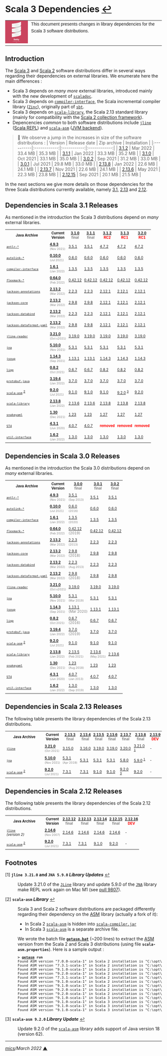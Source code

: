 # <span id="top">Scala 3 Dependencies</span> <span style="size:25%;"><a href="README.md">↩</a></span>

<table style="font-family:Helvetica,Arial;font-size:14px;line-height:1.6;">
  <tr>
  <td style="border:0;padding:0 10px 0 0;min-width:60px;max-width:100px;">
    <a href="https://dotty.epfl.ch/" rel="external"><img style="border:0;width:80px;" src="docs/images/dotty.png" alt="Dotty project" /></a>
  </td>
  <td style="border:0;padding:0;vertical-align:text-top;">
    This document presents changes in library dependencies for the Scala 3 software distributions.<br/>&nbsp;
  </td>
  </tr>
</table>

## <span id="intro">Introduction</span>

The [Scala 3](https://www.scala-lang.org/download/scala3.html) and [Scala 2](https://www.scala-lang.org/download/scala2.html) software distributions differ in several ways regarding their dependencies on external libraries. We enumerate here the main differences :
- Scala 3 depends on *many more* external libraries, introduced mainly with the new development of [`scaladoc`](https://docs.scala-lang.org/scala3/scaladoc.html).
- Scala 3 depends on [`compiler-interface`](https://mvnrepository.com/artifact/org.scala-sbt/compiler-interface), the Scala incremental compiler library ([`Zinc`](https://mvnrepository.com/artifact/org.scala-sbt/zinc)), originally part of [`sbt`](https://www.scala-sbt.org/).
- Scala 3 depends on [`scala-library`](https://mvnrepository.com/artifact/org.scala-lang/scala-library), the Scala 2.13 standard library (mainly for compatibility with the [Scala 2 collection framework](https://docs.scala-lang.org/overviews/collections-2.13/introduction.html)).
- Depencencies *common* to both software distributions include [`jline`](https://github.com/jline/jline3#jline----) ([Scala REPL](https://docs.scala-lang.org/scala3/book/taste-repl.html)) and [`scala-asm`](https://mvnrepository.com/artifact/org.scala-lang.modules/scala-asm) ([JVM backend](https://dotty.epfl.ch/docs/internals/backend.html)).

> **:mag_right:** We observe a jump in the increases in size of the software distributions : 
> |  Version  | Release date | Zip archive | Installation |
> |:----------|:------------:|:-----------:|:------------:|
> |  [3.1.2](https://github.com/lampepfl/dotty/releases/tag/3.1.2-RC2) | Mar 2022 |   33.4 MB   |   35.3 MB    |
> |  [3.1.1](https://github.com/lampepfl/dotty/releases/tag/3.1.1-RC2) | Jan 2022 |   33.3 MB   |   35.2 MB    |
> |  [3.1.0](https://github.com/lampepfl/dotty/releases/tag/3.1.0)     | Oct 2021 |   33.1 MB   |   35.0 MB    |
> |  [3.0.2](https://github.com/lampepfl/dotty/releases/tag/3.0.2)     | Sep 2021 |   31.2 MB   |   33.0 MB    |
> |  [3.0.1](https://github.com/lampepfl/dotty/releases/tag/3.0.1)     | Jul 2021 |   29.8 MB   |   33.0 MB    |
> |  [2.13.8](https://www.scala-lang.org/download/2.13.8.html)         | Jan 2022 |   22.6 MB   |   24.1 MB    |
> |  [2.13.7](https://www.scala-lang.org/download/2.13.7.html)         | Nov 2021 |   22.6 MB   |   24.1 MB    |
> |  [2.13.6](https://www.scala-lang.org/download/2.13.6.html)         | May 2021 |   22.3 MB   |   23.8 MB    |
> |  [2.12.15](https://www.scala-lang.org/download/2.12.15.html)       | Sep 2021 |   20.1 MB   |   21.5 MB    |

In the next sections we give more details on those dependencies for the three Scala distributions currently available, namely [3.1](#scala3_releases), [2.13](#scala213_releases) and [2.12](#scala212_releases).

## <span id="scala31_releases">Dependencies in Scala 3.1 Releases</span>

As mentioned in the introduction the Scala 3 distributions depend on *many* external libraries.

<table style="font-size:80%;">
<tr>
  <th style="padding:4px;min-width:115px;">Java Archive</th>
  <th style="padding:4px;">Current<br/>Version</th>
  <th style="padding:4px;"><a href="https://github.com/lampepfl/dotty/releases/tag/3.1.0">3.1.0</a><br/><span style="color:gray;">final</span></th>
  <th><a href="https://github.com/lampepfl/dotty/releases/tag/3.1.1">3.1.1</a><br/><span style="color:gray;">final</span></th>
  <th><a href="https://mvnrepository.com/artifact/org.scala-lang/scala3-compiler">3.1.2</a><br/><span style="color:red;">RC2</span></th>
  <th><a href="https://mvnrepository.com/artifact/org.scala-lang/scala3-compiler">3.1.3</a><br/><span style="color:red;">RC1</span></th>
  <th><a href="https://mvnrepository.com/artifact/org.scala-lang/scala3-compiler">3.2.0</a><br/><span style="color:red;">RC1</span></th>
</tr>
<tr>
  <td style="padding:4px;"><a href="https://mvnrepository.com/artifact/org.antlr/antlr4"><code>antlr-*</code></a></td>
  <td style="padding:4px;"><a href="https://mvnrepository.com/artifact/org.antlr/antlr4/4.9.3"><b>4.9.3</b></a><br/><span style="color:gray;font-size:80%;">(Nov&nbsp;2021)</span></td>
  <td style="padding:4px;"><a href="https://mvnrepository.com/artifact/org.antlr/antlr/3.5.1">3.5.1</a></td>
  <td style="padding:4px;"><a href="https://mvnrepository.com/artifact/org.antlr/antlr/3.5.1">3.5.1</a></td>
  <td style="padding:4px;"><a href="https://mvnrepository.com/artifact/org.antlr/antlr4/4.7.2">4.7.2</a></td>
  <td style="padding:4px;"><a href="https://mvnrepository.com/artifact/org.antlr/antlr4/4.7.2">4.7.2</a></td>
  <td style="padding:4px;"><a href="https://mvnrepository.com/artifact/org.antlr/antlr4/4.7.2">4.7.2</a></td>
</tr>
<tr>
  <td style="padding:4px;"><a href="https://mvnrepository.com/artifact/org.nibor.autolink/autolink"><code>autolink-*</code></a></td>
  <td style="padding:4px;"><a href="https://mvnrepository.com/artifact/org.nibor.autolink/autolink/0.10.0"><b>0.10.0</b></a><br/><span style="color:gray;font-size:80%;">(Jul 2021)</span></td>
  <td style="padding:4px;"><a href="https://mvnrepository.com/artifact/org.nibor.autolink/autolink/0.6.0">0.6.0</a></td>
  <td style="padding:4px;"><a href="https://mvnrepository.com/artifact/org.nibor.autolink/autolink/0.6.0">0.6.0</a></td>
  <td style="padding:4px;"><a href="https://mvnrepository.com/artifact/org.nibor.autolink/autolink/0.6.0">0.6.0</a></td>
  <td style="padding:4px;"><a href="https://mvnrepository.com/artifact/org.nibor.autolink/autolink/0.6.0">0.6.0</a></td>
  <td style="padding:4px;"><a href="https://mvnrepository.com/artifact/org.nibor.autolink/autolink/0.6.0">0.6.0</a></td>
</tr>
<tr>
  <td style="padding:4px;"><a href="https://mvnrepository.com/artifact/org.scala-sbt/compiler-interface"><code>compiler-interface</code></a></td>
  <td style="padding:4px;"><a href="https://mvnrepository.com/artifact/org.scala-sbt/compiler-interface/1.6.1"><b>1.6.1</b></a><br/><span style="color:gray;font-size:80%;">(Jan&nbsp;2022)</span></td>
  <td style="padding:4px;"><a href="https://mvnrepository.com/artifact/org.scala-sbt/compiler-interface/1.3.5">1.3.5</a></td>
  <td style="padding:4px;"><a href="https://mvnrepository.com/artifact/org.scala-sbt/compiler-interface/1.3.5">1.3.5</a></td>
  <td style="padding:4px;"><a href="https://mvnrepository.com/artifact/org.scala-sbt/compiler-interface/1.3.5">1.3.5</a></td>
  <td style="padding:4px;"><a href="https://mvnrepository.com/artifact/org.scala-sbt/compiler-interface/1.3.5">1.3.5</a></td>
  <td style="padding:4px;"><a href="https://mvnrepository.com/artifact/org.scala-sbt/compiler-interface/1.3.5">1.3.5</a></td>
</tr>
<tr>
  <td style="padding:4px;"><a href="https://mvnrepository.com/artifact/com.vladsch.flexmark"><code>flexmark-*</code></a></td>
  <td style="padding:4px;"><a href="https://mvnrepository.com/artifact/com.vladsch.flexmark/flexmark/0.64.0"><b>0.64.0</b></a><br/><span style="color:gray;font-size:80%;">(Feb&nbsp;2022)</span></td>
  <td style="padding:4px;"><a href="https://mvnrepository.com/artifact/com.vladsch.flexmark/flexmark/0.42.12">0.42.12</a></td>
  <td style="padding:4px;"><a href="https://mvnrepository.com/artifact/com.vladsch.flexmark/flexmark/0.42.12">0.42.12</a></td>
  <td style="padding:4px;"><a href="https://mvnrepository.com/artifact/com.vladsch.flexmark/flexmark/0.42.12">0.42.12</a></td>
  <td style="padding:4px;"><a href="https://mvnrepository.com/artifact/com.vladsch.flexmark/flexmark/0.42.12">0.42.12</a></td>
  <td style="padding:4px;"><a href="https://mvnrepository.com/artifact/com.vladsch.flexmark/flexmark/0.42.12">0.42.12</a></td>
</tr>
<tr>
  <td style="padding:4px;"><a href="https://mvnrepository.com/artifact/com.fasterxml.jackson.core/jackson-annotations"><code>jackson-annotations</code></a></td>
  <td style="padding:4px;"><a href="https://mvnrepository.com/artifact/com.fasterxml.jackson.core/jackson-annotations/2.13.2"><b>2.13.2</b></a><br/><span style="color:gray;font-size:80%;">(Mar&nbsp;2022)</span></td>
  <td style="padding:4px;"><a href="https://mvnrepository.com/artifact/com.fasterxml.jackson.core/jackson-annotations/2.2.3">2.2.3</a></td>
  <td style="padding:4px;"><a href="https://mvnrepository.com/artifact/com.fasterxml.jackson.core/jackson-annotations/2.2.3">2.2.3</a></td>
  <td style="padding:4px;"><a href="https://mvnrepository.com/artifact/com.fasterxml.jackson.core/jackson-annotations/2.12.1">2.12.1</a></td>
  <td style="padding:4px;"><a href="https://mvnrepository.com/artifact/com.fasterxml.jackson.core/jackson-annotations/2.12.1">2.12.1</a></td>
  <td style="padding:4px;"><a href="https://mvnrepository.com/artifact/com.fasterxml.jackson.core/jackson-annotations/2.12.1">2.12.1</a></td>
</tr>
<tr>
  <td style="padding:4px;"><a href="https://mvnrepository.com/artifact/com.fasterxml.jackson.core/jackson-core"><code>jackson-core</code></a></td>
  <td style="padding:4px;"><a href="https://mvnrepository.com/artifact/com.fasterxml.jackson.core/jackson-core/2.13.2"><b>2.13.2</b></a><br/><span style="color:gray;font-size:80%;">(Mar&nbsp;2022)</span></td>
  <td style="padding:4px;"><a href="https://mvnrepository.com/artifact/com.fasterxml.jackson.core/jackson-core/2.9.8">2.9.8</a></td>
  <td style="padding:4px;"><a href="https://mvnrepository.com/artifact/com.fasterxml.jackson.core/jackson-core/2.9.8">2.9.8</a></td>
  <td style="padding:4px;"><a href="https://mvnrepository.com/artifact/com.fasterxml.jackson.core/jackson-core/2.12.1">2.12.1</a></td>
  <td style="padding:4px;"><a href="https://mvnrepository.com/artifact/com.fasterxml.jackson.core/jackson-core/2.12.1">2.12.1</a></td>
  <td style="padding:4px;"><a href="https://mvnrepository.com/artifact/com.fasterxml.jackson.core/jackson-core/2.12.1">2.12.1</a></td>
</tr>
<tr>
  <td style="padding:4px;"><a href="https://mvnrepository.com/artifact/com.fasterxml.jackson.core/jackson-databind"><code>jackson-databind</code></a></td>
  <td style="padding:4px;"><a href="https://mvnrepository.com/artifact/com.fasterxml.jackson.core/jackson-databind/2.13.2"><b>2.13.2</b></a><br/><span style="color:gray;font-size:80%;">(Mar&nbsp;2022)</span></td>
  <td style="padding:4px;"><a href="https://mvnrepository.com/artifact/com.fasterxml.jackson.core/jackson-annotations/2.2.3">2.2.3</a></td>
  <td style="padding:4px;"><a href="https://mvnrepository.com/artifact/com.fasterxml.jackson.core/jackson-annotations/2.2.3">2.2.3</a></td>
  <td style="padding:4px;"><a href="https://mvnrepository.com/artifact/com.fasterxml.jackson.core/jackson-annotations/2.12.1">2.12.1</a></td>
  <td style="padding:4px;"><a href="https://mvnrepository.com/artifact/com.fasterxml.jackson.core/jackson-annotations/2.12.1">2.12.1</a></td>
  <td style="padding:4px;"><a href="https://mvnrepository.com/artifact/com.fasterxml.jackson.core/jackson-annotations/2.12.1">2.12.1</a></td>
</tr>
<tr>
  <td style="padding:4px;"><a href="https://mvnrepository.com/artifact/com.fasterxml.jackson.dataformat/jackson-dataformat-yaml"><code>jackson-dataformat-yaml</code></a></td>
  <td style="padding:4px;"><a href="https://mvnrepository.com/artifact/com.fasterxml.jackson.dataformat/jackson-dataformat-yaml/2.13.2"><b>2.13.2</b></a><br/><span style="color:gray;font-size:80%;">(Mar&nbsp;2022)</span></td>
  <td style="padding:4px;"><a href="https://mvnrepository.com/artifact/com.fasterxml.jackson.dataformat/jackson-dataformat-yaml/2.9.8">2.9.8</a></td>
  <td style="padding:4px;"><a href="https://mvnrepository.com/artifact/com.fasterxml.jackson.dataformat/jackson-dataformat-yaml/2.9.8">2.9.8</a></td>
  <td style="padding:4px;"><a href="https://mvnrepository.com/artifact/com.fasterxml.jackson.dataformat/jackson-dataformat-yaml/2.12.1">2.12.1</a></td></td>
  <td style="padding:4px;"><a href="https://mvnrepository.com/artifact/com.fasterxml.jackson.dataformat/jackson-dataformat-yaml/2.12.1">2.12.1</a></td></td>
  <td style="padding:4px;"><a href="https://mvnrepository.com/artifact/com.fasterxml.jackson.dataformat/jackson-dataformat-yaml/2.12.1">2.12.1</a></td></td>
</tr>
<tr>
  <td style="padding:4px;"><a href="https://mvnrepository.com/artifact/org.jline/jline-reader"><code>jline-reader</code></a></td>
  <td style="padding:4px;"><a href="https://mvnrepository.com/artifact/org.jline/jline-reader/3.21.0"><b>3.21.0</b></a><br/><span style="color:gray;font-size:80%;">(Oct&nbsp;s2021)</span></td>
  <td style="padding:4px;"><a href="https://mvnrepository.com/artifact/org.jline/jline-reader/3.19.0">3.19.0</a></td>
  <td style="padding:4px;"><a href="https://mvnrepository.com/artifact/org.jline/jline-reader/3.19.0">3.19.0</a></td>
  <td style="padding:4px;"><a href="https://mvnrepository.com/artifact/org.jline/jline-reader/3.19.0">3.19.0</a></td>
  <td style="padding:4px;"><a href="https://mvnrepository.com/artifact/org.jline/jline-reader/3.19.0">3.19.0</a></td>
  <td style="padding:4px;"><a href="https://mvnrepository.com/artifact/org.jline/jline-reader/3.19.0">3.19.0</a></td>
</tr>
<tr>
  <td style="padding:4px;"><a href="https://mvnrepository.com/artifact/net.java.dev.jna/jna"><code>jna</code></a></td>
  <td style="padding:4px;"><a href="https://mvnrepository.com/artifact/net.java.dev.jna/jna/5.10.0"><b>5.10.0</b></a><br/><span style="color:gray;font-size:80%;">(Nov&nbsp;2021)</span></td>
  <td style="padding:4px;"><a href="https://mvnrepository.com/artifact/net.java.dev.jna/jna/5.3.1">5.3.1</a></td>
  <td style="padding:4px;"><a href="https://mvnrepository.com/artifact/net.java.dev.jna/jna/5.3.1">5.3.1</a></td>
  <td style="padding:4px;"><a href="https://mvnrepository.com/artifact/net.java.dev.jna/jna/5.3.1">5.3.1</a></td>
  <td style="padding:4px;"><a href="https://mvnrepository.com/artifact/net.java.dev.jna/jna/5.3.1">5.3.1</a></td>
  <td style="padding:4px;"><a href="https://mvnrepository.com/artifact/net.java.dev.jna/jna/5.3.1">5.3.1</a></td>
</tr>
<tr>
  <td style="padding:4px;"><a href="https://mvnrepository.com/artifact/org.jsoup/jsoup"><code>jsoup</code></a></td>
  <td style="padding:4px;"><a href="https://mvnrepository.com/artifact/org.jsoup/jsoup/1.14.3"><b>1.14.3</b></a><br/><span style="color:gray;font-size:80%;">(Sep&nbsp;2021)</span></td>
  <td style="padding:4px;"><a href="https://mvnrepository.com/artifact/org.jsoup/jsoup/1.13.1">1.13.1</a></td>
  <td style="padding:4px;"><a href="https://mvnrepository.com/artifact/org.jsoup/jsoup/1.13.1">1.13.1</a></td>
  <td style="padding:4px;"><a href="https://mvnrepository.com/artifact/org.jsoup/jsoup/1.14.3">1.14.3</a></td>
  <td style="padding:4px;"><a href="https://mvnrepository.com/artifact/org.jsoup/jsoup/1.14.3">1.14.3</a></td>
  <td style="padding:4px;"><a href="https://mvnrepository.com/artifact/org.jsoup/jsoup/1.14.3">1.14.3</a></td>
</tr>
<tr>
  <td style="padding:4px;"><a href="https://mvnrepository.com/artifact/nl.big-o/liqp"><code>liqp</code></a></td>
  <td style="padding:4px;"><a href="https://mvnrepository.com/artifact/nl.big-o/liqp/0.8.2"><b>0.8.2</b></a><br/><span style="color:gray;font-size:80%;">(Oct&nbsp;2021)</span></td>
  <td style="padding:4px;"><a href="https://mvnrepository.com/artifact/nl.big-o/liqp/0.6.7">0.6.7</a></td>
  <td style="padding:4px;"><a href="https://mvnrepository.com/artifact/nl.big-o/liqp/0.6.7">0.6.7</a></td>
  <td style="padding:4px;"><a href="https://mvnrepository.com/artifact/nl.big-o/liqp/0.8.2">0.8.2</a></td>
  <td style="padding:4px;"><a href="https://mvnrepository.com/artifact/nl.big-o/liqp/0.8.2">0.8.2</a></td>
  <td style="padding:4px;"><a href="https://mvnrepository.com/artifact/nl.big-o/liqp/0.8.2">0.8.2</a></td>
</tr>
<tr>
  <td style="padding:4px;"><a href="https://mvnrepository.com/artifact/com.google.protobuf/protobuf-java"><code>protobuf-java</code></a></td>
  <td style="padding:4px;"><a href="https://mvnrepository.com/artifact/com.google.protobuf/protobuf-java/3.19.4"><b>3.19.4</b></a><br/><span style="color:gray;font-size:80%;">(Jan&nbsp;2022)</span></td>
  <td style="padding:4px;"><a href="https://mvnrepository.com/artifact/com.google.protobuf/protobuf-java/3.7.0">3.7.0</a></td>
  <td style="padding:4px;"><a href="https://mvnrepository.com/artifact/com.google.protobuf/protobuf-java/3.7.0">3.7.0</a></td>
  <td style="padding:4px;"><a href="https://mvnrepository.com/artifact/com.google.protobuf/protobuf-java/3.7.0">3.7.0</a></td>
  <td style="padding:4px;"><a href="https://mvnrepository.com/artifact/com.google.protobuf/protobuf-java/3.7.0">3.7.0</a></td>
  <td style="padding:4px;"><a href="https://mvnrepository.com/artifact/com.google.protobuf/protobuf-java/3.7.0">3.7.0</a></td>
</tr>
<tr>
  <td style="padding:4px;"><a href="https://mvnrepository.com/artifact/org.scala-lang.modules/scala-asm"><code>scala-asm</code></a> <sup id="anchor_02"><a href="#footnote_02">2</a></sup></td>
  <td style="padding:4px;"><a href="https://mvnrepository.com/artifact/org.scala-lang.modules/scala-asm/9.2.0-scala-1"><b>9.2.0</b></a><br/><span style="color:gray;font-size:80%;">(Jul 2021)</span></td>
  <td style="padding:4px;"><a href="https://mvnrepository.com/artifact/org.scala-lang.modules/scala-asm/9.1.0-scala-1">9.1.0</a></td>
  <td style="padding:4px;"><a href="https://mvnrepository.com/artifact/org.scala-lang.modules/scala-asm/9.1.0-scala-1">9.1.0</a></td>
  <td style="padding:4px;"><a href="https://mvnrepository.com/artifact/org.scala-lang.modules/scala-asm/9.1.0-scala-1">9.1.0</a></td>
  <td style="padding:4px;"><a href="https://mvnrepository.com/artifact/org.scala-lang.modules/scala-asm/9.2.0-scala-1">9.2.0</a> <sup id="anchor_03"><a href="#footnote_03">3</a></sup></td>
  <td style="padding:4px;"><a href="https://mvnrepository.com/artifact/org.scala-lang.modules/scala-asm/9.2.0-scala-1">9.2.0</a></td>
</tr>
<tr>
  <td style="padding:4px;"><a href="https://mvnrepository.com/artifact/org.scala-lang/scala-library"><code>scala-library</code></a></td>
  <td style="padding:4px;"><a href="https://mvnrepository.com/artifact/org.scala-lang/scala-library/2.13.8"><b>2.13.8</b></a><br/><span style="color:gray;font-size:80%;">(Jan&nbsp;2022)</span></td>
  <td style="padding:4px;"><a href="https://mvnrepository.com/artifact/org.scala-lang/scala-library/2.13.6">2.13.6</a></td>
  <td style="padding:4px;"><a href="https://mvnrepository.com/artifact/org.scala-lang/scala-library/2.13.6">2.13.6</a></td>
  <td style="padding:4px;"><a href="https://mvnrepository.com/artifact/org.scala-lang/scala-library/2.13.8">2.13.8</a></td>
  <td style="padding:4px;"><a href="https://mvnrepository.com/artifact/org.scala-lang/scala-library/2.13.8">2.13.8</a></td>
  <td style="padding:4px;"><a href="https://mvnrepository.com/artifact/org.scala-lang/scala-library/2.13.8">2.13.8</a></td>
</tr>
<tr>
  <td style="padding:4px;"><a href="https://mvnrepository.com/artifact/org.yaml/snakeyaml"><code>snakeyaml</code></a></td>
  <td style="padding:4px;"><a href="https://mvnrepository.com/artifact/org.yaml/snakeyaml/1.30"><b>1.30</b></a><br/><span style="color:gray;font-size:80%;">(Dec&nbsp;2021)</span></td>
  <td style="padding:4px;"><a href="https://mvnrepository.com/artifact/org.yaml/snakeyaml/1.23">1.23</a></td>
  <td style="padding:4px;"><a href="https://mvnrepository.com/artifact/org.yaml/snakeyaml/1.23">1.23</a></td>
  <td style="padding:4px;"><a href="https://mvnrepository.com/artifact/org.yaml/snakeyaml/1.27">1.27</a></td>
  <td style="padding:4px;"><a href="https://mvnrepository.com/artifact/org.yaml/snakeyaml/1.27">1.27</a></td>
  <td style="padding:4px;"><a href="https://mvnrepository.com/artifact/org.yaml/snakeyaml/1.27">1.27</a></td>
</tr>
<tr>
  <td style="padding:4px;"><a href="https://mvnrepository.com/artifact/org.antlr/ST4"><code>ST4</code></a></td>
  <td style="padding:4px;"><a href="https://mvnrepository.com/artifact/org.antlr/ST4/4.3.1"><b>4.3.1</b></a><br/><span style="color:gray;font-size:80%;">(Jun&nbsp;2020)</span></td>
  <td style="padding:4px;"><a href="https://mvnrepository.com/artifact/org.antlr/ST4/4.0.7">4.0.7</a></td>
  <td style="padding:4px;"><a href="https://mvnrepository.com/artifact/org.antlr/ST4/4.0.7">4.0.7</a></td>
  <td style="padding:4px;color:red;"><b>removed</b></td>
  <td style="padding:4px;color:red;"><b>removed</b></td>
  <td style="padding:4px;color:red;"><b>removed</b></td>
</tr>
<tr>
  <td style="padding:4px;"><a href="https://mvnrepository.com/artifact/org.scala-sbt/util-interface"><code>util-interface</code></a></td>
  <td style="padding:4px;"><a href="https://mvnrepository.com/artifact/org.scala-sbt/util-interface/1.6.2"><b>1.6.2</b></a><br/><span style="color:gray;font-size:80%;">(Jan&nbsp;2022)</span></td>
  <td style="padding:4px;"><a href="https://mvnrepository.com/artifact/org.scala-sbt/util-interface/1.3.0">1.3.0</a></td>
  <td style="padding:4px;"><a href="https://mvnrepository.com/artifact/org.scala-sbt/util-interface/1.3.0">1.3.0</a></td>
  <td style="padding:4px;"><a href="https://mvnrepository.com/artifact/org.scala-sbt/util-interface/1.3.0">1.3.0</a></td>
  <td style="padding:4px;"><a href="https://mvnrepository.com/artifact/org.scala-sbt/util-interface/1.3.0">1.3.0</a></td>
  <td style="padding:4px;"><a href="https://mvnrepository.com/artifact/org.scala-sbt/util-interface/1.3.0">1.3.0</a></td>
</tr>
</table>


## <span id="scala30_releases">Dependencies in Scala 3.0 Releases</span>

As mentioned in the introduction the Scala 3.0 distributions depend on *many* external libraries.

<table style="font-size:80%;">
<tr>
  <th style="padding:4px;min-width:115px;">Java Archive</th>
  <th style="padding:4px;">Current<br/>Version</th>
  <th style="padding:4px;"><a href="https://github.com/lampepfl/dotty/releases/tag/3.0.0">3.0.0</a><br/><span style="color:gray;">final</span></th>
  <th style="padding:4px;"><a href="https://github.com/lampepfl/dotty/releases/tag/3.0.1">3.0.1</a><br/><span style="color:gray;">final</span></th>
  <th style="padding:4px;"><a href="https://github.com/lampepfl/dotty/releases/tag/3.0.2">3.0.2</a><br/><span style="color:gray;">final</span></th>
</tr>
<tr>
  <td style="padding:4px;"><a href="https://mvnrepository.com/artifact/org.antlr/antlr4"><code>antlr-*</code></a></td>
  <td style="padding:4px;"><a href="https://mvnrepository.com/artifact/org.antlr/antlr4/4.9.3"><b>4.9.3</b></a><br/><span style="color:gray;font-size:80%;">(Nov&nbsp;2021)</span></td>
  <td style="padding:4px;"><a href="https://mvnrepository.com/artifact/org.antlr/antlr/3.5.1">3.5.1</a><br/><span style="color:gray;font-size:80%;">(Sep&nbsp;2013)</span></td>
  <td style="padding:4px;"><a href="https://mvnrepository.com/artifact/org.antlr/antlr/3.5.1">3.5.1</a></td>
  <td style="padding:4px;"><a href="https://mvnrepository.com/artifact/org.antlr/antlr/3.5.1">3.5.1</a></td>
</tr>
<tr>
  <td style="padding:4px;"><a href="https://mvnrepository.com/artifact/org.nibor.autolink/autolink"><code>autolink-*</code></a></td>
  <td style="padding:4px;"><a href="https://mvnrepository.com/artifact/org.nibor.autolink/autolink/0.10.0"><b>0.10.0</b></a><br/><span style="color:gray;font-size:80%;">(Jul 2021)</span></td>
  <td style="padding:4px;"><a href="https://mvnrepository.com/artifact/org.nibor.autolink/autolink/0.6.0">0.6.0</a><br/><span style="color:gray;font-size:80%;">(2016)</span></td>
  <td style="padding:4px;"><a href="https://mvnrepository.com/artifact/org.nibor.autolink/autolink/0.6.0">0.6.0</a></td>
  <td style="padding:4px;"><a href="https://mvnrepository.com/artifact/org.nibor.autolink/autolink/0.6.0">0.6.0</a></td>
</tr>
<tr>
  <td style="padding:4px;"><a href="https://mvnrepository.com/artifact/org.scala-sbt/compiler-interface"><code>compiler-interface</code></a></td>
  <td style="padding:4px;"><a href="https://mvnrepository.com/artifact/org.scala-sbt/compiler-interface/1.6.1"><b>1.6.1</b></a><br/><span style="color:gray;font-size:80%;">(Jan&nbsp;2022)</span></td>
  <td style="padding:4px;"><a href="https://mvnrepository.com/artifact/org.scala-sbt/compiler-interface/1.3.5">1.3.5</a><br/><span style="color:gray;font-size:80%;">(2020)</span></td>
  <td style="padding:4px;"><a href="https://mvnrepository.com/artifact/org.scala-sbt/compiler-interface/1.3.5">1.3.5</a></td>
  <td style="padding:4px;"><a href="https://mvnrepository.com/artifact/org.scala-sbt/compiler-interface/1.3.5">1.3.5</a></td>
</tr>
<tr>
  <td style="padding:4px;"><a href="https://mvnrepository.com/artifact/com.vladsch.flexmark"><code>flexmark-*</code></a></td>
  <td style="padding:4px;"><a href="https://mvnrepository.com/artifact/com.vladsch.flexmark/flexmark/0.64.0"><b>0.64.0</b></a><br/><span style="color:gray;font-size:80%;">(Feb&nbsp;2022)</span></td>
  <td style="padding:4px;"><a href="https://mvnrepository.com/artifact/com.vladsch.flexmark/flexmark/0.42.12">0.42.12</a><br/><span style="color:gray;">(2019)</span></td>
  <td style="padding:4px;"><a href="https://mvnrepository.com/artifact/com.vladsch.flexmark/flexmark/0.42.12">0.42.12</a></td>
  <td style="padding:4px;"><a href="https://mvnrepository.com/artifact/com.vladsch.flexmark/flexmark/0.42.12">0.42.12</a></td>
</tr>
<tr>
  <td style="padding:4px;"><a href="https://mvnrepository.com/artifact/com.fasterxml.jackson.core/jackson-annotations"><code>jackson-annotations</code></a></td>
  <td style="padding:4px;"><a href="https://mvnrepository.com/artifact/com.fasterxml.jackson.core/jackson-annotations/2.13.2"><b>2.13.2</b></a><br/><span style="color:gray;font-size:80%;">(Mar&nbsp;2022)</span></td>
  <td style="padding:4px;"><a href="https://mvnrepository.com/artifact/com.fasterxml.jackson.core/jackson-annotations/2.2.3">2.2.3</a><br/><span style="color:gray;font-size:80%;">(2013)</span></td>
  <td style="padding:4px;"><a href="https://mvnrepository.com/artifact/com.fasterxml.jackson.core/jackson-annotations/2.2.3">2.2.3</a></td>
  <td style="padding:4px;"><a href="https://mvnrepository.com/artifact/com.fasterxml.jackson.core/jackson-annotations/2.2.3">2.2.3</a></td>
</tr>
<tr>
  <td style="padding:4px;"><a href="https://mvnrepository.com/artifact/com.fasterxml.jackson.core/jackson-core"><code>jackson-core</code></a></td>
  <td style="padding:4px;"><a href="https://mvnrepository.com/artifact/com.fasterxml.jackson.core/jackson-core/2.13.2"><b>2.13.2</b></a><br/><span style="color:gray;font-size:80%;">(Mar&nbsp;2022)</span></td>
  <td style="padding:4px;"><a href="https://mvnrepository.com/artifact/com.fasterxml.jackson.core/jackson-core/2.9.8">2.9.8</a><br/><span style="color:gray;">(2018)</span></td>
  <td style="padding:4px;"><a href="https://mvnrepository.com/artifact/com.fasterxml.jackson.core/jackson-core/2.9.8">2.9.8</a></td>
  <td style="padding:4px;"><a href="https://mvnrepository.com/artifact/com.fasterxml.jackson.core/jackson-core/2.9.8">2.9.8</a></td>
</tr>
<tr>
  <td style="padding:4px;"><a href="https://mvnrepository.com/artifact/com.fasterxml.jackson.core/jackson-databind"><code>jackson-databind</code></a></td>
  <td style="padding:4px;"><a href="https://mvnrepository.com/artifact/com.fasterxml.jackson.core/jackson-databind/2.13.2"><b>2.13.2</b></a><br/><span style="color:gray;font-size:80%;">(Mar&nbsp;2022)</span></td>
  <td style="padding:4px;"><a href="https://mvnrepository.com/artifact/com.fasterxml.jackson.core/jackson-databind/2.2.3">2.2.3</a><br/><span style="color:gray;font-size:80%;">(Aug&nbsp;2013)</span></td>
  <td style="padding:4px;"><a href="https://mvnrepository.com/artifact/com.fasterxml.jackson.core/jackson-annotations/2.2.3">2.2.3</a></td>
  <td style="padding:4px;"><a href="https://mvnrepository.com/artifact/com.fasterxml.jackson.core/jackson-annotations/2.2.3">2.2.3</a></td>
</tr>
<tr>
  <td style="padding:4px;"><a href="https://mvnrepository.com/artifact/com.fasterxml.jackson.dataformat/jackson-dataformat-yaml"><code>jackson-dataformat-yaml</code></a></td>
  <td style="padding:4px;"><a href="https://mvnrepository.com/artifact/com.fasterxml.jackson.dataformat/jackson-dataformat-yaml/2.13.2"><b>2.13.2</b></a><br/><span style="color:gray;font-size:80%;">(Mar&nbsp;2022)</span></td>
  <td style="padding:4px;"><a href="https://mvnrepository.com/artifact/com.fasterxml.jackson.dataformat/jackson-dataformat-yaml/2.9.8">2.9.8</a><br/><span style="color:gray;">(2018)</span></td>
  <td style="padding:4px;"><a href="https://mvnrepository.com/artifact/com.fasterxml.jackson.dataformat/jackson-dataformat-yaml/2.9.8">2.9.8</a></td>
  <td style="padding:4px;"><a href="https://mvnrepository.com/artifact/com.fasterxml.jackson.dataformat/jackson-dataformat-yaml/2.9.8">2.9.8</a></td>
</tr>
<tr>
  <td style="padding:4px;"><a href="https://mvnrepository.com/artifact/org.jline/jline-reader"><code>jline-reader</code></a></td>
  <td style="padding:4px;"><a href="https://mvnrepository.com/artifact/org.jline/jline-reader/3.21.0"><b>3.21.0</b></a><br/><span style="color:gray;font-size:80%;">(Oct&nbsp;s2021)</span></td>
  <td style="padding:4px;"><a href="https://mvnrepository.com/artifact/org.jline/jline-reader/3.19.0">3.19.0</a></td>
  <td style="padding:4px;"><a href="https://mvnrepository.com/artifact/org.jline/jline-reader/3.19.0">3.19.0</a></td>
  <td style="padding:4px;"><a href="https://mvnrepository.com/artifact/org.jline/jline-reader/3.19.0">3.19.0</a></td>
</tr>
<tr>
  <td style="padding:4px;"><a href="https://mvnrepository.com/artifact/net.java.dev.jna/jna"><code>jna</code></a></td>
  <td style="padding:4px;"><a href="https://mvnrepository.com/artifact/net.java.dev.jna/jna/5.10.0"><b>5.10.0</b></a><br/><span style="color:gray;font-size:80%;">(Nov&nbsp;2021)</span></td>
  <td style="padding:4px;"><a href="https://mvnrepository.com/artifact/net.java.dev.jna/jna/5.3.1">5.3.1</a><br/><span style="color:gray;font-size:80%;">(Mar&nbsp;2019)</span></td>
  <td style="padding:4px;"><a href="https://mvnrepository.com/artifact/net.java.dev.jna/jna/5.3.1">5.3.1</a></td>
  <td style="padding:4px;"><a href="https://mvn&nbsp;repository.com/artifact/net.java.dev.jna/jna/5.3.1">5.3.1</a></td>
</tr>
<tr>
  <td style="padding:4px;"><a href="https://mvnrepository.com/artifact/org.jsoup/jsoup"><code>jsoup</code></a></td>
  <td style="padding:4px;"><a href="https://mvnrepository.com/artifact/org.jsoup/jsoup/1.14.3"><b>1.14.3</b></a><br/><span style="color:gray;font-size:80%;">(Sep&nbsp;2021)</span></td>
  <td style="padding:4px;"><a href="https://mvnrepository.com/artifact/org.jsoup/jsoup/1.13.1">1.13.1</a><br/><span style="color:gray;">(Mar&nbsp;2020)</span></td>
  <td style="padding:4px;"><a href="https://mvnrepository.com/artifact/org.jsoup/jsoup/1.13.1">1.13.1</a></td>
  <td style="padding:4px;"><a href="https://mvnrepository.com/artifact/org.jsoup/jsoup/1.13.1">1.13.1</a></td>
</tr>
<tr>
  <td style="padding:4px;"><a href="https://mvnrepository.com/artifact/nl.big-o/liqp"><code>liqp</code></a></td>
  <td style="padding:4px;"><a href="https://mvnrepository.com/artifact/nl.big-o/liqp/0.8.2"><b>0.8.2</b></a><br/><span style="color:gray;font-size:80%;">(Oct&nbsp;2021)</span></td>
  <td style="padding:4px;"><a href="https://mvnrepository.com/artifact/nl.big-o/liqp/0.6.7">0.6.7</a><br/><span style="color:gray;">(2016)</span></td>
  <td style="padding:4px;"><a href="https://mvnrepository.com/artifact/nl.big-o/liqp/0.6.7">0.6.7</a></td>
  <td style="padding:4px;"><a href="https://mvnrepository.com/artifact/nl.big-o/liqp/0.6.7">0.6.7</a></td>
</tr>
<tr>
  <td style="padding:4px;"><a href="https://mvnrepository.com/artifact/com.google.protobuf/protobuf-java"><code>protobuf-java</code></a></td>
  <td style="padding:4px;"><a href="https://mvnrepository.com/artifact/com.google.protobuf/protobuf-java/3.19.4"><b>3.19.4</b></a><br/><span style="color:gray;font-size:80%;">(Jan&nbsp;2022)</span></td>
  <td style="padding:4px;"><a href="https://mvnrepository.com/artifact/com.google.protobuf/protobuf-java/3.7.0">3.7.0</a><br/><span style="color:gray;">(2019)</span></td>
  <td style="padding:4px;"><a href="https://mvnrepository.com/artifact/com.google.protobuf/protobuf-java/3.7.0">3.7.0</a></td>
  <td style="padding:4px;"><a href="https://mvnrepository.com/artifact/com.google.protobuf/protobuf-java/3.7.0">3.7.0</a></td>
</tr>
<tr>
  <td style="padding:4px;"><a href="https://mvnrepository.com/artifact/org.scala-lang.modules/scala-asm"><code>scala-asm</code></a> <sup id="anchor_02"><a href="#footnote_02">2</a></sup></td>
  <td style="padding:4px;"><a href="https://mvnrepository.com/artifact/org.scala-lang.modules/scala-asm/9.2.0-scala-1"><b>9.2.0</b></a><br/><span style="color:gray;font-size:80%;">(Jul 2021)</span></td>
  <td style="padding:4px;"><a href="https://mvnrepository.com/artifact/org.scala-lang.modules/scala-asm/9.1.0-scala-1">9.1.0</a></td>
  <td style="padding:4px;"><a href="https://mvnrepository.com/artifact/org.scala-lang.modules/scala-asm/9.1.0-scala-1">9.1.0</a></td>
  <td style="padding:4px;"><a href="https://mvnrepository.com/artifact/org.scala-lang.modules/scala-asm/9.1.0-scala-1">9.1.0</a></td>
</tr>
<tr>
  <td style="padding:4px;"><a href="https://mvnrepository.com/artifact/org.scala-lang/scala-library"><code>scala-library</code></a></td>
  <td style="padding:4px;"><a href="https://mvnrepository.com/artifact/org.scala-lang/scala-library/2.13.8"><b>2.13.8</b></a><br/><span style="color:gray;font-size:80%;">(Jan&nbsp;2022)</span></td>
  <td style="padding:4px;"><a href="https://mvnrepository.com/artifact/org.scala-lang/scala-library/2.13.5">2.13.5</a><br/><span style="color:gray;font-size:80%;">(Feb&nbsp;2021)</span></td>
  <td style="padding:4px;"><a href="https://mvnrepository.com/artifact/org.scala-lang/scala-library/2.13.6">2.13.6</a><br/><span style="color:gray;font-size:80%;">(May&nbsp;2021)</span></td>
  <td style="padding:4px;"><a href="https://mvnrepository.com/artifact/org.scala-lang/scala-library/2.13.6">2.13.6</a></td>
</tr>
<tr>
  <td style="padding:4px;"><a href="https://mvnrepository.com/artifact/org.yaml/snakeyaml"><code>snakeyaml</code></a></td>
  <td style="padding:4px;"><a href="https://mvnrepository.com/artifact/org.yaml/snakeyaml/1.30"><b>1.30</b></a><br/><span style="color:gray;font-size:80%;">(Dec&nbsp;2021)</span></td>
  <td style="padding:4px;"><a href="https://mvnrepository.com/artifact/org.yaml/snakeyaml/1.23">1.23</a><br/><span style="color:gray;font-size:80%;">(Aug&nbsp;2018)</span></td>
  <td style="padding:4px;"><a href="https://mvnrepository.com/artifact/org.yaml/snakeyaml/1.23">1.23</a></td>
  <td style="padding:4px;"><a href="https://mvnrepository.com/artifact/org.yaml/snakeyaml/1.23">1.23</a></td>
</tr>
<tr>
  <td style="padding:4px;"><a href="https://mvnrepository.com/artifact/org.antlr/ST4"><code>ST4</code></a></td>
  <td style="padding:4px;"><a href="https://mvnrepository.com/artifact/org.antlr/ST4/4.3.1"><b>4.3.1</b></a><br/><span style="color:gray;font-size:80%;">(Jun&nbsp;2020)</span></td>
  <td style="padding:4px;"><a href="https://mvnrepository.com/artifact/org.antlr/ST4/4.0.7">4.0.7</a><br/><span style="color:gray;font-size:80%;">(Jan&nbsp;2013)</span></td>
  <td style="padding:4px;"><a href="https://mvnrepository.com/artifact/org.antlr/ST4/4.0.7">4.0.7</a></td>
  <td style="padding:4px;"><a href="https://mvnrepository.com/artifact/org.antlr/ST4/4.0.7">4.0.7</a></td>
</tr>
<tr>
  <td style="padding:4px;"><a href="https://mvnrepository.com/artifact/org.scala-sbt/util-interface"><code>util-interface</code></a></td>
  <td style="padding:4px;"><a href="https://mvnrepository.com/artifact/org.scala-sbt/util-interface/1.6.2"><b>1.6.2</b></a><br/><span style="color:gray;font-size:80%;">(Jan&nbsp;2022)</span></td>
  <td style="padding:4px;"><a href="https://mvnrepository.com/artifact/org.scala-sbt/util-interface/1.3.0">1.3.0</a><br/><span style="color:gray;font-size:80%;">(Sep&nbsp;2019)</td>
  <td style="padding:4px;"><a href="https://mvnrepository.com/artifact/org.scala-sbt/util-interface/1.3.0">1.3.0</a></td>
  <td style="padding:4px;"><a href="https://mvnrepository.com/artifact/org.scala-sbt/util-interface/1.3.0">1.3.0</a></td>
</tr>
</table>

## <span id="scala213_releases">Dependencies in Scala 2.13 Releases</span>

The following table presents the library dependencies of the Scala 2.13 distributions.

<table style="font-size:80%;">
<tr>
  <th style="padding:4px;min-width:115px;">Java Archive</th>
  <th style="padding:4px;">Current<br/>Version</th>
  <th style="padding:4px;"><a href="https://www.scala-lang.org/download/2.13.3.html">2.13.3</a><br/><span style="color:gray;">final</span></th>
  <th style="padding:4px;"><a href="https://www.scala-lang.org/download/2.13.4.html">2.13.4</a><br/><span style="color:gray;">final</span></th>
  <th style="padding:4px;"><a href="https://www.scala-lang.org/download/2.13.5.html">2.13.5</a><br/><span style="color:gray;">final</span></th>
  <th style="padding:4px;"><a href="https://www.scala-lang.org/download/2.13.6.html">2.13.6</a><br/><span style="color:gray;">final</span></th>
  <th style="padding:4px;"><a href="https://www.scala-lang.org/download/2.13.7.html">2.13.7</a><br/><span style="color:gray;">final</span></th>
  <th style="padding:4px;"><a href="https://www.scala-lang.org/download/2.13.8.html">2.13.8</a><br/><span style="color:gray;">final</span></th>
  <th style="padding:4px;"><a href="https://app.travis-ci.com/github/scala/scala/branches">2.13.9</a><br/><span style="color:red;">DEV</span></th>
</tr>
<tr>
  <td style="padding:4px;"><a href="https://mvnrepository.com/artifact/org.jline/jline"><code>jline</code></a></td>
  <td style="padding:4px;"><a href="https://mvnrepository.com/artifact/org.jline/jline/3.21.0"><b>3.21.0</b></a><br/><span style="color:gray;font-size:80%;">(Oct&nbsp;2021)</span></td>
  <td style="padding:4px;"><a href="https://mvnrepository.com/artifact/org.jline/jline/3.15.0">3.15.0</a></td>
  <td style="padding:4px;"><a href="https://mvnrepository.com/artifact/org.jline/jline/3.16.0">3.16.0</a></td>
  <td style="padding:4px;"><a href="https://mvnrepository.com/artifact/org.jline/jline/3.19.0">3.19.0</a></td>
  <td style="padding:4px;"><a href="https://mvnrepository.com/artifact/org.jline/jline/3.19.0">3.19.0</a></td>
  <td style="padding:4px;"><a href="https://mvnrepository.com/artifact/org.jline/jline/3.20.0">3.20.0</a></td>
  <td style="padding:4px;"><a href="https://mvnrepository.com/artifact/org.jline/jline/3.21.0">3.21.0</a> <sup id="anchor_01"><a href="#footnote_01">1</a></sup></td>
  <td style="padding:4px;"><i>-</i></td>
</tr>
<tr>
  <td style="padding:4px;"><a href="https://mvnrepository.com/artifact/net.java.dev.jna/jna"><code>jna</code></a></td>
  <td style="padding:4px;"><a href="https://mvnrepository.com/artifact/net.java.dev.jna/jna/5.10.0"><b>5.10.0</b></a><br/><span style="color:gray;font-size:80%;">(Nov&nbsp;2021)</span></td>
  <td style="padding:4px;"><a href="https://mvnrepository.com/artifact/net.java.dev.jna/jna/5.3.1">5.3.1</a><br/><span style="color:gray;font-size:80%;">(Apr&nbsp;2019)</span></td>
  <td style="padding:4px;"><a href="https://mvnrepository.com/artifact/net.java.dev.jna/jna/5.3.1">5.3.1</a></td>
  <td style="padding:4px;"><a href="https://mvnrepository.com/artifact/net.java.dev.jna/jna/5.3.1">5.3.1</a></td>
  <td style="padding:4px;"><a href="https://mvnrepository.com/artifact/net.java.dev.jna/jna/5.3.1">5.3.1</a></td>
  <td style="padding:4px;"><a href="https://mvnrepository.com/artifact/net.java.dev.jna/jna/5.8.0">5.8.0</a></td>
  <td style="padding:4px;"><a href="https://mvnrepository.com/artifact/net.java.dev.jna/jna/5.9.0">5.9.0</a> <sup id="anchor_01"><a href="#footnote_01">1</a></sup></td>
  <td style="padding:4px;">-</td>
</tr>
<tr>
  <td style="padding:4px;"><a href="https://mvnrepository.com/artifact/org.scala-lang.modules/scala-asm"><code>scala-asm</code></a> <sup id="anchor_02"><a href="#footnote_02">2</a></sup></td>
  <td style="padding:4px;"><a href="https://mvnrepository.com/artifact/org.scala-lang.modules/scala-asm/9.2.0-scala-1"><b>9.2.0</b></a><br/><span style="color:gray;font-size:80%;">(Jul 2021)</span></td>
  <td style="padding:4px;"><a href="https://mvnrepository.com/artifact/org.scala-lang.modules/scala-asm/7.3.1-scala-1">7.3.1</a></td>
  <td style="padding:4px;"><a href="https://mvnrepository.com/artifact/org.scala-lang.modules/scala-asm/7.3.1-scala-1">7.3.1</a></td>
  <td style="padding:4px;"><a href="https://mvnrepository.com/artifact/org.scala-lang.modules/scala-asm/9.1.0-scala-1">9.1.0</a></td>
  <td style="padding:4px;"><a href="https://mvnrepository.com/artifact/org.scala-lang.modules/scala-asm/9.1.0-scala-1">9.1.0</a></td>
  <td style="padding:4px;"><a href="https://mvnrepository.com/artifact/org.scala-lang.modules/scala-asm/9.2.0-scala-1">9.2.0</a> <sup id="anchor_03"><a href="#footnote_03">3</a></sup></td>
  <td style="padding:4px;"><a href="https://mvnrepository.com/artifact/org.scala-lang.modules/scala-asm/9.2.0-scala-1">9.2.0</a></td>
  <td style="padding:4px;">-</td>
</tr>
</table>

## <span id="scala212_releases">Dependencies in Scala 2.12 Releases</span>

The following table presents the library dependencies of the Scala 2.12 distributions.

<table style="font-size:80%;">
<tr>
  <th style="padding:4px;min-width:115px;">Java Archive</th>
  <th style="padding:4px;">Current<br/>Version</th>
  <th style="padding:4px;"><a href="https://www.scala-lang.org/download/2.12.12.html">2.12.12</a><br/><span style="color:gray;">final</span></th>
  <th style="padding:4px;"><a href="https://www.scala-lang.org/download/2.12.13.html">2.12.13</a><br/><span style="color:gray;">final</span></th>
  <th style="padding:4px;"><a href="https://www.scala-lang.org/download/2.12.14.html">2.12.14</a><br/><span style="color:gray;">final</span></th>
  <th style="padding:4px;"><a href="https://github.com/scala/scala/releases/tag/v2.12.15">2.12.15</a><br/><span style="color:gray;">final</span></th>
  <th style="padding:4px;"><a href="https://app.travis-ci.com/github/scala/scala/branches">2.12.16</a><br/><span style="color:red;">DEV</span></th>
</tr>
<tr>
  <td style="padding:4px;"><a href="https://mvnrepository.com/artifact/jline/jline"><code>jline</code></a><br/><i>(version 2)</i></td>
  <td style="padding:4px;"><a href="https://mvnrepository.com/artifact/jline/jline/2.14.6"><b>2.14.6</b></a><br/><span style="color:gray;font-size:80%;">(Nov&nbsp;2007)</span></td>
  <td style="padding:4px;"><a href="https://mvnrepository.com/artifact/jline/jline/2.14.6">2.14.6</a></td>
  <td style="padding:4px;"><a href="https://mvnrepository.com/artifact/jline/jline/2.14.6">2.14.6</a></td>
  <td style="padding:4px;"><a href="https://mvnrepository.com/artifact/jline/jline/2.14.6">2.14.6</a></td>
  <td style="padding:4px;"><a href="https://mvnrepository.com/artifact/jline/jline/2.14.6">2.14.6</a></td>
  <td style="padding:4px;">-</td>
</tr>
<tr>
  <td style="padding:4px;"><a href="https://mvnrepository.com/artifact/org.scala-lang.modules/scala-asm"><code>scala-asm</code></a> <sup id="anchor_02"><a href="#footnote_02">2</a></sup></td>
  <td style="padding:4px;"><a href="https://mvnrepository.com/artifact/org.scala-lang.modules/scala-asm/9.2.0-scala-1"><b>9.2.0</b></a><br/><span style="color:gray;font-size:80%;">(Jul 2021)</span></td>
  <td style="padding:4px;"><a href="https://mvnrepository.com/artifact/org.scala-lang.modules/scala-asm/7.3.1-scala-1">7.3.1</a></td>
  <td style="padding:4px;"><a href="https://mvnrepository.com/artifact/org.scala-lang.modules/scala-asm/7.3.1-scala-1">7.3.1</a</td>
  <td style="padding:4px;"><a href="https://mvnrepository.com/artifact/org.scala-lang.modules/scala-asm/9.1.0-scala-1">9.1.0</a</td>
  <td style="padding:4px;"><a href="https://mvnrepository.com/artifact/org.scala-lang.modules/scala-asm/9.2.0-scala-1">9.2.0</a></td>
  <td style="padding:4px;">-</td>
</tr>
</table>

## <span id="footnotes">Footnotes</span>

<span id="footnote_01">[1]</span> **`jline 3.21.0` and `JNA 5.9.0` *Library Updates*** [↩](#anchor_01)

<dl><dd>
Update 3.21.0 of the <a href="https://mvnrepository.com/artifact/org.jline/jline"><code>JLine</code></a> library and update 5.9.0 of the <a href="https://mvnrepository.com/artifact/net.java.dev.jna/jna"><code>JNA</code></a> library make REPL work again on Mac M1  (see <a href="https://github.com/scala/scala/pull/9807">pull 9807</a>).
</dd></dl>

<span id="footnote_02">[2]</span> **`scala-asm` *Library*** [↩](#anchor_02)

<dl><dd>
Scala 3 and Scala 2 software distributions are packaged differently regarding their dependency on the <a href="https://asm.ow2.io">ASM</a> library (actually a fork of it):
</dd>
<dd>
<ul>
<li>In Scala 2 <a href="https://mvnrepository.com/artifact/org.scala-lang.modules/scala-asm"><code>scala-asm</code></a> is hidden into <a href="https://mvnrepository.com/artifact/org.scala-lang/scala-compiler"><code>scala-compiler.jar</code></a></li>
<li>In Scala 3 <a href="https://mvnrepository.com/artifact/org.scala-lang.modules/scala-asm"><code>scala-asm</code></a> is a separate archive file.
</ul>
</dd>
<dd>
We wrote the batch file <a href="bin/getasm.bat"><b><code>getasm.bat</code></b></a> (~200 lines) to extract the <a href="https://asm.ow2.io/">ASM</a> version from the Scala 2 and Scala 3 distributions (using file <b><code>scala-asm.properties</code></b>). Here is a sample output :
</dd>
<dd>
<pre style="font-size:80%;">
<b>&gt; <a href="bin/getasm.bat">getasm</a> run</b>
Found ASM version "7.0.0-scala-1" in Scala 2 installation is "C:\opt\scala-2.12.10"
Found ASM version "7.3.1-scala-1" in Scala 2 installation is "C:\opt\scala-2.12.11"
Found ASM version "9.1.0-scala-1" in Scala 2 installation is "C:\opt\scala-2.12.14"
Found ASM version "9.2.0-scala-1" in Scala 2 installation is "C:\opt\scala-2.12.15"
Found ASM version "7.3.1-scala-1" in Scala 2 installation is "C:\opt\scala-2.13.4"
Found ASM version "9.1.0-scala-1" in Scala 2 installation is "C:\opt\scala-2.13.5"
Found ASM version "9.1.0-scala-1" in Scala 2 installation is "C:\opt\scala-2.13.6"
Found ASM version "9.2.0-scala-1" in Scala 2 installation is "C:\opt\scala-2.13.7"
Found ASM version "9.2.0-scala-1" in Scala 2 installation is "C:\opt\scala-2.13.8"
Found ASM version "9.1.0-scala-1" in Scala 3 installation is "C:\opt\scala3-3.0.0"
Found ASM version "9.1.0-scala-1" in Scala 3 installation is "C:\opt\scala3-3.0.2"
Found ASM version "9.1.0-scala-1" in Scala 3 installation is "C:\opt\scala3-3.1.0"
Found ASM version "9.1.0-scala-1" in Scala 3 installation is "C:\opt\scala3-3.1.1"
</pre>
</dd></dl>

<span id="footnote_03">[3]</span> **`scala-asm 9.2.0` *Library Update*** [↩](#anchor_03)

<!-- https://javaalmanac.io/ -->

<dl><dd>
Update 9.2.0 of the <a href="https://gitlab.ow2.org/asm/asm/-/commit/1412c76"><code>scala-asm</code></a> library adds support of Java version 18 (version 62).
</dd></dl>

<!--
<span name="footnote_03">[3]</span> ***Dependencies in Scala3 Development Versions*** [↩](#anchor_03)

<table style="margin:0 0 0 20px;font-size:80%;">
<tr>
  <th style="min-width:115px;">Java Archive</th>
  <th>Current Version</th>
  <th><a href="https://github.com/lampepfl/dotty/releases/tag/0.24.0">0.24.0</a><br/><span style="color:gray;">final</span></th>
  <th><a href="https://github.com/lampepfl/dotty/releases/tag/0.25.0">0.25.0</a><br/><span style="color:gray;">final</span></th>
  <th><a href="https://github.com/lampepfl/dotty/releases/tag/0.26.0">0.26.0</a><br/><span style="color:gray;">final</span></th>
  <th><a href="https://github.com/lampepfl/dotty/releases/tag/0.27.0-RC1">0.27.0</a><br/><span style="color:red;">RC1</span></th>
</tr>
<tr>
  <td style="padding:4px;"><a href="https://mvnrepository.com/artifact/org.antlr/antlr"><code>antlr-*</code></a></td>
  <td style="padding:4px;"><a href="https://mvnrepository.com/artifact/org.antlr/antlr4/4.9.2"><b>4.9.2</b></a></td>
  <td style="padding:4px;"><a href="https://mvnrepository.com/artifact/org.antlr/antlr/3.5.1">3.5.1</a></td>
  <td style="padding:4px;"><a href="https://mvnrepository.com/artifact/org.antlr/antlr/3.5.1">3.5.1</a></td>
  <td style="padding:4px;"><a href="https://mvnrepository.com/artifact/org.antlr/antlr/3.5.1">3.5.1</a></td>
  <td style="padding:4px;"><a href="https://mvnrepository.com/artifact/org.antlr/antlr/3.5.1">3.5.1</a></td>
</tr>
<tr>
  <td style="padding:4px;"><a href="https://mvnrepository.com/artifact/org.nibor.autolink/autolink"><code>autolink</code></a></td>
  <td style="padding:4px;"><a href="https://mvnrepository.com/artifact/org.nibor.autolink/autolink/0.10.0"><b>0.10.0</b></a></td>
  <td style="padding:4px;"><a href="https://mvnrepository.com/artifact/org.nibor.autolink/autolink/0.6.0">0.6.0</a></td>
  <td style="padding:4px;"><a href="https://mvnrepository.com/artifact/org.nibor.autolink/autolink/0.6.0">0.6.0</a></td>
  <td style="padding:4px;"><a href="https://mvnrepository.com/artifact/org.nibor.autolink/autolink/0.6.0">0.6.0</a></td>
  <td style="padding:4px;"><a href="https://mvnrepository.com/artifact/org.nibor.autolink/autolink/0.6.0">0.6.0</a></td>
</tr>
<tr>
  <td style="padding:4px;"><a href="https://mvnrepository.com/artifact/org.scala-sbt/compiler-interface"><code>compiler-interface</code></a></td>
  <td style="padding:4px;"><a href=""><b>1.6.0</b></a></td>
  <td style="padding:4px;"><a href="https://mvnrepository.com/artifact/org.scala-sbt/compiler-interface/1.2.5">1.2.5</a><br/><span style="color:gray;">(2018)</span></td>
  <td style="padding:4px;"><a href="https://mvnrepository.com/artifact/org.scala-sbt/compiler-interface/1.2.5">1.2.5</a></td>
  <td style="padding:4px;"><a href="https://mvnrepository.com/artifact/org.scala-sbt/compiler-interface/1.2.5">1.2.5</a></td>
  <td style="padding:4px;"><a href="https://mvnrepository.com/artifact/org.scala-sbt/compiler-interface/1.2.5">1.2.5</a></td>
</tr>
<tr>
  <td style="padding:4px;"><a href="https://mvnrepository.com/artifact/com.vladsch.flexmark"><code>flexmark-*</code></a></td>
  <td style="padding:4px;"><a href="https://mvnrepository.com/artifact/com.vladsch.flexmark/flexmark/0.62.2"><b>0.62.2</b></a></td>
  <td style="padding:4px;"><a href="https://mvnrepository.com/artifact/com.vladsch.flexmark/flexmark/0.42.12">0.42.12</a><br/><span>(2019)</span></td>
  <td style="padding:4px;"><a href="https://mvnrepository.com/artifact/com.vladsch.flexmark/flexmark/0.42.12">0.42.12</a></td>
  <td style="padding:4px;"><a href="https://mvnrepository.com/artifact/com.vladsch.flexmark/flexmark/0.42.12">0.42.12</a></td>
  <td style="padding:4px;"><a href="https://mvnrepository.com/artifact/com.vladsch.flexmark/flexmark/0.42.12">0.42.12</a></td>
</tr>
<tr>
  <td style="padding:4px;"><a href="https://mvnrepository.com/artifact/org.jsoup/jsoup"><code>jsoup</code></a></td>
  <td style="padding:4px;"><a href="https://mvnrepository.com/artifact/org.jsoup/jsoup/1.14.3"><b>1.14.3</b></a></td>
  <td style="padding:4px;"><a href="https://mvnrepository.com/artifact/org.jsoup/jsoup/1.7.2">1.7.2</a><br/><span style="color:gray;">(2013)</span></td>
  <td style="padding:4px;"><a href="https://mvnrepository.com/artifact/org.jsoup/jsoup/1.7.2">1.7.2</a></td>
  <td style="padding:4px;"><a href="https://mvnrepository.com/artifact/org.jsoup/jsoup/1.7.2">1.7.2</a></td>
  <td style="padding:4px;"><a href="https://mvnrepository.com/artifact/org.jsoup/jsoup/1.7.2">1.7.2</a></td>
</tr>
<tr>
  <td style="padding:4px;"><a href="https://mvnrepository.com/artifact/nl.big-o/liqp"><code>liqp</code></a></td>
  <td style="padding:4px;"><a href="https://mvnrepository.com/artifact/nl.big-o/liqp/0.8.0"><b>0.8.0</b></a></td>
  <td style="padding:4px;"><a href="https://mvnrepository.com/artifact/nl.big-o/liqp/0.6.7">0.6.7</a></td>
  <td style="padding:4px;"><a href="https://mvnrepository.com/artifact/nl.big-o/liqp/0.6.7">0.6.7</a></td>
  <td style="padding:4px;"><a href="https://mvnrepository.com/artifact/nl.big-o/liqp/0.6.7">0.6.7</a></td>
  <td style="padding:4px;"><a href="https://mvnrepository.com/artifact/nl.big-o/liqp/0.6.7">0.6.7</a></td>
</tr>
<tr>
  <td style="padding:4px;"><a href="https://mvnrepository.com/artifact/org.scala-lang.modules/scala-asm"><code>scala-asm</code></a></td>
  <td style="padding:4px;"><a href="https://mvnrepository.com/artifact/org.scala-lang.modules/scala-asm/9.2.0-scala-1"><b>9.2.0</b></a></td>
  <td style="padding:4px;"><a href="https://mvnrepository.com/artifact/org.scala-lang.modules/scala-asm/7.3.1-scala-1">7.3.1</a></td>
  <td style="padding:4px;"><a href="https://mvnrepository.com/artifact/org.scala-lang.modules/scala-asm/7.3.1-scala-1">7.3.1</a></td>
  <td style="padding:4px;"><a href="https://mvnrepository.com/artifact/org.scala-lang.modules/scala-asm/7.3.1-scala-1">7.3.1</a></td>
  <td style="padding:4px;"><a href="https://mvnrepository.com/artifact/org.scala-lang.modules/scala-asm/7.3.1-scala-1">7.3.1</a></td>
</tr>
<tr>
  <td style="padding:4px;"><a href="https://mvnrepository.com/artifact/org.scala-lang/scala-library"><code>scala-library</code></a></td>
  <td style="padding:4px;"><a href="https://mvnrepository.com/artifact/org.scala-lang/scala-library/2.13.6"><b>2.13.6</b></a></td>
  <td style="padding:4px;"><a href="https://mvnrepository.com/artifact/org.scala-lang/scala-library/2.13.2">2.13.2</a></td>
  <td style="padding:4px;"><a href="https://mvnrepository.com/artifact/org.scala-lang/scala-library/2.13.2">2.13.2</a></td>
  <td style="padding:4px;"><a href="https://mvnrepository.com/artifact/org.scala-lang/scala-library/2.13.3">2.13.3</a></td>
  <td style="padding:4px;"><a href="https://mvnrepository.com/artifact/org.scala-lang/scala-library/2.13.3">2.13.3</a></td>
</tr>
<tr>
  <td style="padding:4px;"><a href="https://mvnrepository.com/artifact/org.yaml/snakeyaml"><code>snakeyaml</code></a></td>
  <td style="padding:4px;"><a href="https://mvnrepository.com/artifact/org.yaml/snakeyaml/1.29"><b>1.29</b></a></td>
  <td style="padding:4px;"><a href="https://mvnrepository.com/artifact/org.yaml/snakeyaml/1.23">1.23</a></td>
  <td style="padding:4px;"><a href="https://mvnrepository.com/artifact/org.yaml/snakeyaml/1.23">1.23</a></td>
  <td style="padding:4px;"><a href="https://mvnrepository.com/artifact/org.yaml/snakeyaml/1.23">1.23</a></td>
  <td style="padding:4px;"><a href="https://mvnrepository.com/artifact/org.yaml/snakeyaml/1.23">1.23</a></td>
</tr>
<tr>
  <td style="padding:4px;"><a href="https://mvnrepository.com/artifact/org.antlr/ST4"><code>ST4</code></a> (ANTLR)</td>
  <td style="padding:4px;"><a href="https://mvnrepository.com/artifact/org.antlr/ST4/4.3.1"><b>4.3.1</b></a></td>
  <td style="padding:4px;"><a href="https://mvnrepository.com/artifact/org.antlr/ST4/4.0.7">4.0.7</a></td>
  <td style="padding:4px;"><a href="https://mvnrepository.com/artifact/org.antlr/ST4/4.0.7">4.0.7</a></td>
  <td style="padding:4px;"><a href="https://mvnrepository.com/artifact/org.antlr/ST4/4.0.7">4.0.7</a></td>
  <td style="padding:4px;"><a href="https://mvnrepository.com/artifact/org.antlr/ST4/4.0.7">4.0.7</a></td>
</tr>
<tr>
  <td style="padding:4px;"><a href="https://mvnrepository.com/artifact/org.scala-sbt/util-interface"><code>util-interface</code></a></td>
  <td style="padding:4px;"><a href="https://mvnrepository.com/artifact/org.scala-sbt/util-interface/1.6.0-M1"><b>1.6.0</b></a></td>
  <td style="padding:4px;"><a href="https://mvnrepository.com/artifact/org.scala-sbt/util-interface/1.2.2">1.2.2</a></td>
  <td style="padding:4px;"><a href="https://mvnrepository.com/artifact/org.scala-sbt/util-interface/1.2.2">1.2.2</a></td>
  <td style="padding:4px;"><a href="https://mvnrepository.com/artifact/org.scala-sbt/util-interface/1.2.2">1.2.2</a></td>
  <td style="padding:4px;"><a href="https://mvnrepository.com/artifact/org.scala-sbt/util-interface/1.2.2">1.2.2</a></td>
</tr>
</table>
-->

***

*[mics](https://lampwww.epfl.ch/~michelou/)/March 2022* [**&#9650;**](#top)
<span id="bottom">&nbsp;</span>

<!-- link refs -->


